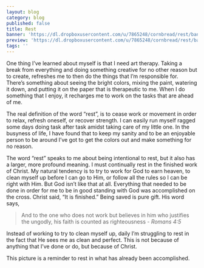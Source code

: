 ```yaml
---
layout: blog
category: blog
published: false
title: Rest
banner: 'https://dl.dropboxusercontent.com/u/7865248/cornbread/rest/banner.jpg'
preview: 'https://dl.dropboxusercontent.com/u/7865248/cornbread/rest/banner.jpg'
tags: ''
---
```

One thing I’ve learned about myself is that I need art therapy. Taking a break from everything and doing something creative for no other reason but to create, refreshes me to then do the things that I’m responsible for. There’s something about seeing the bright colors, mixing the paint, watering it down, and putting it on the paper that is therapeutic to me. When I do something that I enjoy, it recharges me to work on the tasks that are ahead of me.

The real definition of the word “rest”, is to cease work or movement in order to relax, refresh oneself, or recover strength. I can easily run myself ragged some days doing task after task amidst taking care of my little one. In the busyness of life, I have found that to keep my sanity and to be an enjoyable person to be around I’ve got to get the colors out and make something for no reason. 

The word “rest” speaks to me about being intentional to rest, but it also has a larger, more profound meaning. I must continually rest in the finished work of Christ. My natural tendency is to try to work for God to earn heaven, to clean myself up before I can go to Him, or follow all the rules so I can be right with Him. But God isn’t like that at all. Everything that needed to be done in order for me to be in good standing with God was accomplished on the cross. Christ said, “It is finished.” Being saved is pure gift. His word says,

<blockquote>And to the one who does not work but believes in him who justifies the ungodly, his faith is counted as righteousness <cite>- Romans 4:5</cite></blockquote>
 
Instead of working to try to clean myself up, daily I’m struggling to rest in the fact that He sees me as clean and perfect. This is not because of anything that I’ve done or do, but because of Christ.

This picture is a reminder to rest in what has already been accomplished.